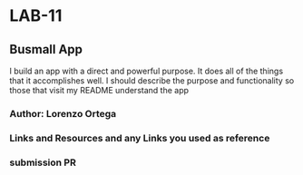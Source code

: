 
# LAB-11

## Busmall App

I build an app with a direct and powerful purpose. It does all of the things that it accomplishes well. I should describe the purpose and functionality so those that visit my README understand the app

### Author: Lorenzo Ortega

### Links and Resources and any Links you used as reference

### submission PR
